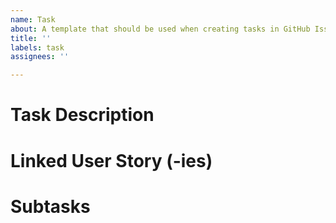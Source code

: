 ```yaml
---
name: Task
about: A template that should be used when creating tasks in GitHub Issues.
title: ''
labels: task
assignees: ''

---
```


# Task Description
<!--
- Describe the new feature or technical work to be done here.  
-->

# Linked User Story (-ies)
<!--
- Link user story (-ies) to this task here.
- Use #<number> to link directly to an existing user story.
-->

# Subtasks
<!--
- [ ] List subtasks here.
- [ ] Make use of checkbox for easy progress tracking.
-->
